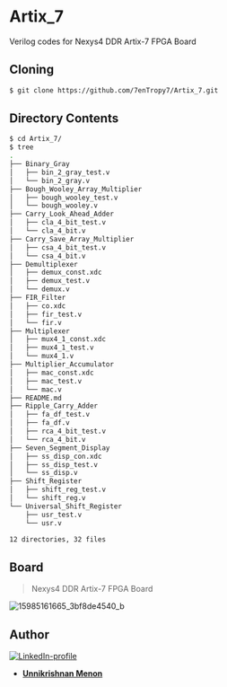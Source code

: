 # Artix_7
Verilog codes for Nexys4 DDR Artix-7 FPGA Board

## Cloning
```bash
$ git clone https://github.com/7enTropy7/Artix_7.git
```

## Directory Contents
```bash
$ cd Artix_7/
$ tree
.
├── Binary_Gray
│   ├── bin_2_gray_test.v
│   └── bin_2_gray.v
├── Bough_Wooley_Array_Multiplier
│   ├── bough_wooley_test.v
│   └── bough_wooley.v
├── Carry_Look_Ahead_Adder
│   ├── cla_4_bit_test.v
│   └── cla_4_bit.v
├── Carry_Save_Array_Multiplier
│   ├── csa_4_bit_test.v
│   └── csa_4_bit.v
├── Demultiplexer
│   ├── demux_const.xdc
│   ├── demux_test.v
│   └── demux.v
├── FIR_Filter
│   ├── co.xdc
│   ├── fir_test.v
│   └── fir.v
├── Multiplexer
│   ├── mux4_1_const.xdc
│   ├── mux4_1_test.v
│   └── mux4_1.v
├── Multiplier_Accumulator
│   ├── mac_const.xdc
│   ├── mac_test.v
│   └── mac.v
├── README.md
├── Ripple_Carry_Adder
│   ├── fa_df_test.v
│   ├── fa_df.v
│   ├── rca_4_bit_test.v
│   └── rca_4_bit.v
├── Seven_Segment_Display
│   ├── ss_disp_con.xdc
│   ├── ss_disp_test.v
│   └── ss_disp.v
├── Shift_Register
│   ├── shift_reg_test.v
│   └── shift_reg.v
└── Universal_Shift_Register
    ├── usr_test.v
    └── usr.v

12 directories, 32 files

```
## Board
> Nexys4 DDR Artix-7 FPGA Board

![15985161665_3bf8de4540_b](https://user-images.githubusercontent.com/36446402/72428424-abd8b080-37b3-11ea-93da-57492eb61110.jpg)

## Author
[![LinkedIn-profile](https://img.shields.io/badge/LinkedIn-Profile-teal.svg)](https://www.linkedin.com/in/unnikrishnan-menon-aa013415a/)
* [**Unnikrishnan Menon**](https://github.com/7enTropy7) 